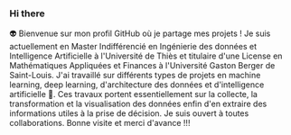 ### Hi there 
👽 Bienvenue sur mon profil GitHub où je partage mes projets ! 
  Je suis actuellement en Master Indifférencié en Ingénierie des données et Intelligence Artificielle à l'Université de Thiès et titulaire  d'une License en Mathématiques Appliquées et Finances à l'Université Gaston Berger de Saint-Louis.
  J'ai travaillé sur différents types de projets en machine learning, deep learning, d'architecture des données et d'intelligence artificielle 🤖. 
Ces travaux portent essentiellement sur la collecte, la transformation et la visualisation des données enfin d'en extraire des informations utiles à la prise de décision. 
  Je suis ouvert à toutes collaborations.
  Bonne visite et merci d'avance !!!
